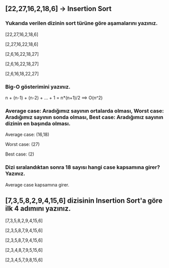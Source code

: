 ## [22,27,16,2,18,6] -> Insertion Sort

### Yukarıda verilen dizinin sort türüne göre aşamalarını yazınız.

[22,27,16,2,18,6]

[2,27,16,22,18,6]

[2,6,16,22,18,27]

[2,6,16,22,18,27]

[2,6,16,18,22,27]

### Big-O gösterimini yazınız.

n + (n-1) + (n-2) + ... + 1 = n*(n+1)/2 ==> O(n^2)

### Average case: Aradığımız sayının ortalarda olması, Worst case: Aradığımız sayının sonda olması, Best case: Aradığımız sayının dizinin en başında olması.
Average case: (16,18)

Worst case: (27)

Best case: (2)

### Dizi sıralandıktan sonra 18 sayısı hangi case kapsamına girer? Yazınız.
Average case kapsamına girer.

## [7,3,5,8,2,9,4,15,6] dizisinin Insertion Sort'a göre ilk 4 adımını yazınız.

[7,3,5,8,2,9,4,15,6]

[2,3,5,8,7,9,4,15,6]

[2,3,5,8,7,9,4,15,6]

[2,3,4,8,7,9,5,15,6]

[2,3,4,5,7,9,8,15,6]
